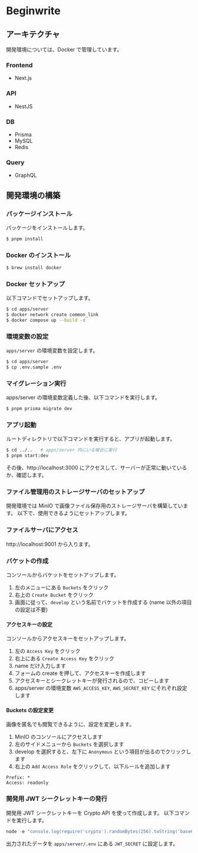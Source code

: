 # Beginwrite

## アーキテクチャ
開発環境については、Docker で管理しています。

### Frontend
- Next.js

### API
- NestJS

### DB
- Prisma
- MySQL
- Redis

### Query
- GraphQL

## 開発環境の構築

### パッケージインストール
パッケージをインストールします。

```bash
$ pnpm install
```

### Docker のインストール

```bash
$ brew install docker
```

### Docker セットアップ
以下コマンドでセットアップします。

```bash
$ cd apps/server
$ docker network create common_link
$ docker compose up --build -d
```

### 環境変数の設定
`apps/server` の環境変数を設定します。

```bash
$ cd apps/server
$ cp .env.sample .env
```

### マイグレーション実行
apps/server の環境変数定義した後、以下コマンドを実行します。

```bash
$ pnpm prisma migrate dev
```

### アプリ起動
ルートディレクトリで以下コマンドを実行すると、アプリが起動します。

```bash
$ cd ../..   # apps/server 内にいる場合に実行
$ pnpm start:dev
```

その後、http://localhost:3000 にアクセスして、サーバーが正常に動いているか、確認します。

### ファイル管理用のストレージサーバのセットアップ
開発環境では MinIO で画像ファイル保存用のストレージサーバを構築しています。
以下で、使用できるようにセットアップします。

### ファイルサーバにアクセス
http://localhost:9001 から入ります。

### バケットの作成
コンソールからバケットをセットアップします。

1. 左のメニューにある `Buckets` をクリック
2. 右上の `Create Bucket` をクリック
3. 画面に従って、`develop` という名前でバケットを作成する (name 以外の項目の設定は不要)

#### アクセスキーの設定
コンソールからアクセスキーをセットアップします。

1. 左の `Access Key` をクリック
2. 右上にある `Create Access Key` をクリック
3. name だけ入力します
4. フォームの create を押して、アクセスキーを作成します
5. アクセスキーとシークレットキーが発行されるので、コピーします
6. apps/server の環境変数 `AWS_ACCESS_KEY`, `AWS_SECRET_KEY` にそれぞれ設定します

#### Buckets の設定変更
画像を匿名でも閲覧できるように、設定を変更します。

1. MinIO のコンソールにアクセスします
2. 左のサイドメニューから `Buckets` を選択します
3. develop を選択すると、左下に `Anonymous` という項目が出るのでクリックします
4. 右上の `Add Access Role` をクリックして、以下ルールを追加します

```
Prefix: *
Access: readonly
```

### 開発用 JWT シークレットキーの発行
開発用 JWT シークレットキーを Crypto API を使って作成します。 
以下コマンドを実行します。

```js
node -e "console.log(require('crypto').randomBytes(256).toString('base64'));"
```

出力されたデータを `apps/server/.env` にある `JWT_SECRET` に設定します。
